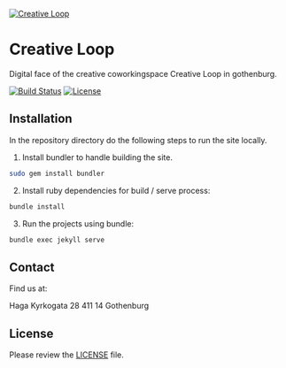 [![Creative Loop](https://cloud.githubusercontent.com/assets/5931183/19594690/81f1beea-9786-11e6-8091-6334f3282d1f.png)](http://creativeloop.se/)

# Creative Loop

Digital face of the creative coworkingspace Creative Loop in gothenburg.

[![Build Status](https://img.shields.io/travis/creativeloop/creativeloop.se/master.svg?style=flat)](https://travis-ci.org/creativeloop/creativeloop.se)
[![License](https://img.shields.io/github/license/creativeloop/creativeloop.se.svg?style=flat)](https://github.com/creativeloop/creativeloop.se/blob/master/LICENSE)

## Installation

In the repository directory do the following steps to run the site locally.

1. Install bundler to handle building the site.

  ```bash
  sudo gem install bundler
  ```

2. Install ruby dependencies for build / serve process:

  ```bash
  bundle install
  ```
3. Run the projects using bundle:

  ```bash
  bundle exec jekyll serve
  ```


## Contact
Find us at:

Haga Kyrkogata 28
411 14 Gothenburg

## License

Please review the [LICENSE](LICENSE) file.

